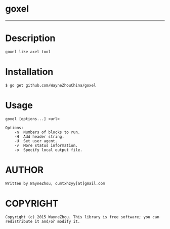 # goxel

-----------------

# Description

	goxel like axel tool

# Installation

	$ go get github.com/WayneZhouChina/goxel

# Usage

	goxel [options...] <url>
	
	Options:
		-n  Numbers of blocks to run.
		-H  Add header string.
		-U  Set user agent.
		-v  More status information.
		-o  Specify local output file.

# AUTHOR

	Written by WayneZhou, cumtxhzyy[at]gmail.com

# COPYRIGHT

	Copyright (c) 2015 WayneZhou. This library is free software; you can redistribute it and/or modify it.
